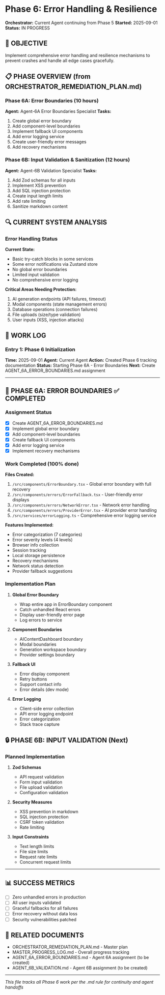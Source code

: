 # Phase 6: Error Handling & Resilience
**Orchestrator:** Current Agent continuing from Phase 5
**Started:** 2025-09-01
**Status:** IN PROGRESS

## 🎯 OBJECTIVE
Implement comprehensive error handling and resilience mechanisms to prevent crashes and handle all edge cases gracefully.

## 📋 PHASE OVERVIEW (from ORCHESTRATOR_REMEDIATION_PLAN.md)

### Phase 6A: Error Boundaries (10 hours)
**Agent:** Agent-6A Error Boundaries Specialist
**Tasks:**
1. Create global error boundary
2. Add component-level boundaries
3. Implement fallback UI components
4. Add error logging service
5. Create user-friendly error messages
6. Add recovery mechanisms

### Phase 6B: Input Validation & Sanitization (12 hours)
**Agent:** Agent-6B Validation Specialist
**Tasks:**
1. Add Zod schemas for all inputs
2. Implement XSS prevention
3. Add SQL injection protection
4. Create input length limits
5. Add rate limiting
6. Sanitize markdown content

## 🔍 CURRENT SYSTEM ANALYSIS

### Error Handling Status
**Current State:**
- Basic try-catch blocks in some services
- Some error notifications via Zustand store
- No global error boundaries
- Limited input validation
- No comprehensive error logging

**Critical Areas Needing Protection:**
1. AI generation endpoints (API failures, timeout)
2. Modal components (state management errors)
3. Database operations (connection failures)
4. File uploads (size/type validation)
5. User inputs (XSS, injection attacks)

## 📝 WORK LOG

### Entry 1: Phase 6 Initialization
**Time:** 2025-09-01
**Agent:** Current Agent
**Action:** Created Phase 6 tracking documentation
**Status:** Starting Phase 6A - Error Boundaries
**Next:** Create AGENT_6A_ERROR_BOUNDARIES.md assignment

---

## 🚀 PHASE 6A: ERROR BOUNDARIES ✅ COMPLETED

### Assignment Status
- [x] Create AGENT_6A_ERROR_BOUNDARIES.md
- [x] Implement global error boundary
- [x] Add component-level boundaries
- [x] Create fallback UI components
- [x] Add error logging service
- [x] Implement recovery mechanisms

### Work Completed (100% done)
**Files Created:**
1. `/src/components/ErrorBoundary.tsx` - Global error boundary with full recovery
2. `/src/components/errors/ErrorFallback.tsx` - User-friendly error displays
3. `/src/components/errors/NetworkError.tsx` - Network error handling
4. `/src/components/errors/ProviderError.tsx` - AI provider error handling  
5. `/src/services/errorLogging.ts` - Comprehensive error logging service

**Features Implemented:**
- Error categorization (7 categories)
- Error severity levels (4 levels)
- Browser info collection
- Session tracking
- Local storage persistence
- Recovery mechanisms
- Network status detection
- Provider fallback suggestions

### Implementation Plan
1. **Global Error Boundary**
   - Wrap entire app in ErrorBoundary component
   - Catch unhandled React errors
   - Display user-friendly error page
   - Log errors to service

2. **Component Boundaries**
   - AIContentDashboard boundary
   - Modal boundaries
   - Generation workspace boundary
   - Provider settings boundary

3. **Fallback UI**
   - Error display component
   - Retry buttons
   - Support contact info
   - Error details (dev mode)

4. **Error Logging**
   - Client-side error collection
   - API error logging endpoint
   - Error categorization
   - Stack trace capture

## 🔒 PHASE 6B: INPUT VALIDATION (Next)

### Planned Implementation
1. **Zod Schemas**
   - API request validation
   - Form input validation
   - File upload validation
   - Configuration validation

2. **Security Measures**
   - XSS prevention in markdown
   - SQL injection protection
   - CSRF token validation
   - Rate limiting

3. **Input Constraints**
   - Text length limits
   - File size limits
   - Request rate limits
   - Concurrent request limits

---

## 📊 SUCCESS METRICS
- [ ] Zero unhandled errors in production
- [ ] All user inputs validated
- [ ] Graceful fallbacks for all failures
- [ ] Error recovery without data loss
- [ ] Security vulnerabilities patched

## 🔗 RELATED DOCUMENTS
- ORCHESTRATOR_REMEDIATION_PLAN.md - Master plan
- MASTER_PROGRESS_LOG.md - Overall progress tracking
- AGENT_6A_ERROR_BOUNDARIES.md - Agent 6A assignment (to be created)
- AGENT_6B_VALIDATION.md - Agent 6B assignment (to be created)

---

*This file tracks all Phase 6 work per the .md rule for continuity and agent handoffs*